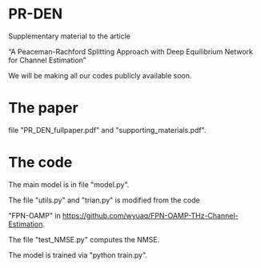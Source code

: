 # PR-DEN
Supplementary material to the article

“A Peaceman-Rachford Splitting Approach with Deep Equilibrium Network for Channel Estimation” 

We will be making all our codes publicly available soon.


# The paper 
file "PR_DEN_fullpaper.pdf" and "supporting_materials.pdf".


# The code
The main model is in file "model.py". 

The file "utils.py" and "trian.py" is modified from the code 

"FPN-OAMP" in https://github.com/wyuaq/FPN-OAMP-THz-Channel-Estimation.

The file "test_NMSE.py" computes the NMSE. 

The model is trained via "python train.py".
